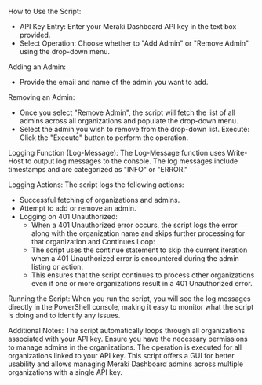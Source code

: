 How to Use the Script:

- API Key Entry: Enter your Meraki Dashboard API key in the text box provided.
- Select Operation: Choose whether to "Add Admin" or "Remove Admin" using the drop-down menu.

Adding an Admin:
  - Provide the email and name of the admin you want to add.

Removing an Admin:
- Once you select "Remove Admin", the script will fetch the list of all admins across all organizations and populate the drop-down menu.
- Select the admin you wish to remove from the drop-down list.
Execute: Click the "Execute" button to perform the operation.


Logging Function (Log-Message): The Log-Message function uses Write-Host to output log messages to the console. The log messages include timestamps and are categorized as "INFO" or "ERROR."

Logging Actions: The script logs the following actions:

- Successful fetching of organizations and admins.
- Attempt to add or remove an admin.
- Logging on 401 Unauthorized:
  - When a 401 Unauthorized error occurs, the script logs the error along with the organization name and skips further processing for that organization and Continues Loop:
  - The script uses the continue statement to skip the current iteration when a 401 Unauthorized error is encountered during the admin listing or action.
  - This ensures that the script continues to process other organizations even if one or more organizations result in a 401 Unauthorized error.

Running the Script: 
When you run the script, you will see the log messages directly in the PowerShell console, making it easy to monitor what the script is doing and to identify any issues.

Additional Notes:
The script automatically loops through all organizations associated with your API key.
Ensure you have the necessary permissions to manage admins in the organizations.
The operation is executed for all organizations linked to your API key.
This script offers a GUI for better usability and allows managing Meraki Dashboard admins across multiple organizations with a single API key.
